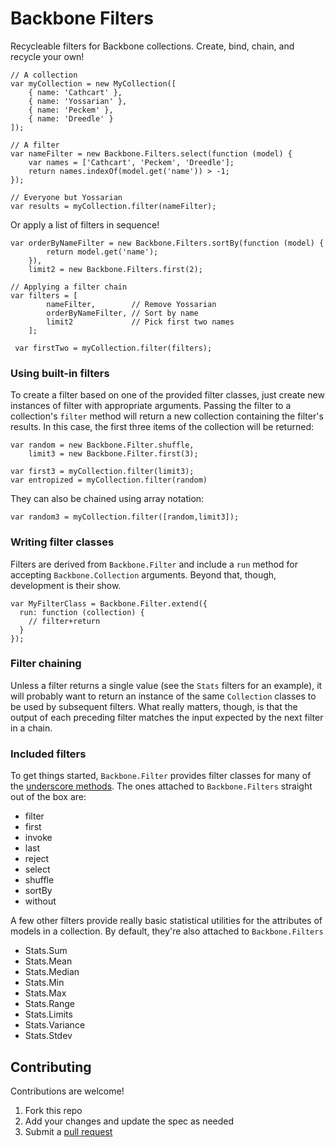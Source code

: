 Backbone Filters
================

Recycleable filters for Backbone collections. Create, bind, chain, and 
recycle your own!

    // A collection
    var myCollection = new MyCollection([
        { name: 'Cathcart' },
        { name: 'Yossarian' },
        { name: 'Peckem' },
        { name: 'Dreedle' }
    ]);

    // A filter
    var nameFilter = new Backbone.Filters.select(function (model) {
        var names = ['Cathcart', 'Peckem', 'Dreedle'];
        return names.indexOf(model.get('name')) > -1;
    });

    // Everyone but Yossarian
    var results = myCollection.filter(nameFilter); 

Or apply a list of filters in sequence!

    var orderByNameFilter = new Backbone.Filters.sortBy(function (model) {
            return model.get('name');
        }),
        limit2 = new Backbone.Filters.first(2);

    // Applying a filter chain
    var filters = [
            nameFilter,        // Remove Yossarian
            orderByNameFilter, // Sort by name
            limit2             // Pick first two names
        ];
        
     var firstTwo = myCollection.filter(filters);

### Using built-in filters

To create a filter based on one of the provided filter classes, just create
new instances of filter with appropriate arguments. Passing the filter to a 
collection's `filter` method will return a new collection containing the 
filter's results. In this case, the first three items of the collection will 
be returned:

    var random = new Backbone.Filter.shuffle,
        limit3 = new Backbone.Filter.first(3);

    var first3 = myCollection.filter(limit3);
    var entropized = myCollection.filter(random)

They can also be chained using array notation:

    var random3 = myCollection.filter([random,limit3]);

### Writing filter classes

Filters are derived from `Backbone.Filter` and include a `run` method for
accepting `Backbone.Collection` arguments. Beyond that, though, development
is their show.

    var MyFilterClass = Backbone.Filter.extend({
      run: function (collection) {
        // filter+return
      }
    });

### Filter chaining

Unless a filter returns a single value (see the `Stats` filters for an example),
it will probably want to return an instance of the same `Collection` classes to
be used by subsequent filters. What really matters, though, is that the output
of each preceding filter matches the input expected by the next filter in a 
chain.

### Included filters

To get things started, `Backbone.Filter` provides filter classes for many of the 
[underscore methods](http://documentcloud.github.com/backbone/#Collection-Underscore-Methods).
The ones attached to `Backbone.Filters` straight out of the box are:

* filter
* first
* invoke
* last
* reject
* select
* shuffle
* sortBy
* without

A few other filters provide really basic statistical utilities for the attributes
of models in a collection. By default, they're also attached to `Backbone.Filters`

* Stats.Sum
* Stats.Mean
* Stats.Median
* Stats.Min
* Stats.Max
* Stats.Range
* Stats.Limits
* Stats.Variance
* Stats.Stdev

## Contributing

Contributions are welcome!

1) Fork this repo
2) Add your changes and update the spec as needed
3) Submit a [pull request](help.github.com/pull-requests/)
